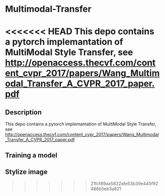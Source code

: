 # Multimodal-Transfer
<<<<<<< HEAD
This depo contains a pytorch implemantation of MultiModal Style Transfer, see http://openaccess.thecvf.com/content_cvpr_2017/papers/Wang_Multimodal_Transfer_A_CVPR_2017_paper.pdf
=======
## Description
This depo contains a pytorch implemantation of MultiModal Style Transfer, see http://openaccess.thecvf.com/content_cvpr_2017/papers/Wang_Multimodal_Transfer_A_CVPR_2017_paper.pdf

## Training a model
## Stylize image
>>>>>>> 21fcf89aa5832afe53b39e445f92488b5eb3a821
